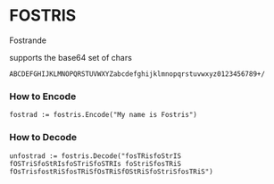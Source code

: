 # FOSTRIS
Fostrande

supports the base64 set of chars
```
ABCDEFGHIJKLMNOPQRSTUVWXYZabcdefghijklmnopqrstuvwxyz0123456789+/
```

### How to Encode
```
fostrad := fostris.Encode("My name is Fostris")
```

### How to Decode
```
unfostrad := fostris.Decode("fosTRisfoStrIS fOSTriSfoStRIsfoSTriSfoSTRIs foStriSfosTRiS fOsTrisfostRiSfosTRiSfOsTRiSfOStRiSfoStriSfosTRiS")
```